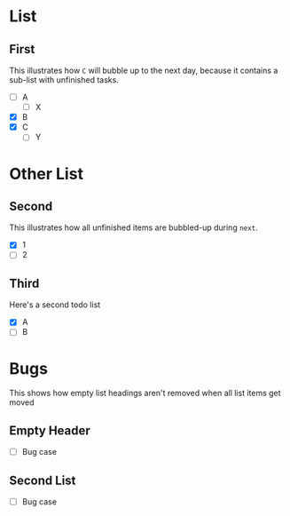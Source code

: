 
# List

## First

This illustrates how `C` will bubble up to the next day, because it contains a
sub-list with unfinished tasks.

* [ ] A
  * [ ] X
* [x] B
* [x] C
  * [ ] Y

# Other List

## Second

This illustrates how all unfinished items are bubbled-up during `next`.

* [x] 1
* [ ] 2

## Third

Here's a second todo list

* [x] A
* [ ] B

# Bugs

This shows how empty list headings aren't removed when all list items get moved

## Empty Header

* [ ] Bug case

## Second List

* [ ] Bug case

